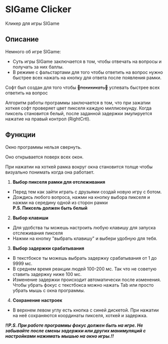 # SIGame Clicker
Кликер для игры SIGame

## Описание
Немного об игре SIGame:
- Суть игры SIGame заключается в том, чтобы отвечать на вопросы и получать за них баллы.
- В режиме с фальстартами для того чтобы ответить на вопрос нужно быстрее всех нажать на кнопку для ответа после появления рамки.

Софт был создан для того чтобы ~~🤡похихикать🤡~~ успевать быстрее всех ответить на вопрос

Алгоритм работы программы заключается в том, что при зажатии хоткея софт проверяет цвет пикселя каждую миллисекунду.
Когда пиксель становится белый, после заданной задержки эмулируется нажатие на правый контрол (RightCrtl).

## Функции
Окно программы нельзя свернуть.

Оно открывается поверх всех окон.

При нажатии на хоткей рамка вокруг окна становится толще чтобы визуально понимать когда она работает.

1. **Выбор пикселя рамки для отслеживания**
- Перед тем как зайти играть с друзьями создай новую игру с ботом.
- Дождись любого вопроса, нажми на кнопку выбора пикселя и нажми на середину одной из сторон рамки
<br> **P.S. Пиксель должен быть белый**
2. **Выбор клавиши**
- Для удобства ты можешь настроить любую клавишу для запуска отслеживания пикселя
- Нажми на кнопку "выбрать клавишу" и выбери удобную для тебя.
3. **Выбор задержки срабатывания**
- В текстбоксе ты можешь выбрать задержку срабатывания от 1 до 9999 мс.
- В среднем время реакции людей 100-200 мс. Так что не советую ставить задержку ниже 100 мс.
- Изменение задержки происходит автоматически после изменения. Чтобы убрать фокус с текстбокса можно нажать Tab или просто убрать мышь с окна программы.
4. **Сохранение настроек**
- В верхнем левом углу есть кнопка с синей дискетой. При нажатии на неё сохраняются координаты пикселя, хоткей и задержка.

***‼️P.S. При работе программы фокус должен быть на игре. Не забывайте после смены задержки или других манимуляций с настройками нажимать мышью на окно игры.‼️*** 

